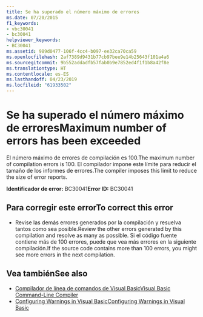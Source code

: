 ```yaml
---
title: Se ha superado el número máximo de errores
ms.date: 07/20/2015
f1_keywords:
- vbc30041
- bc30041
helpviewer_keywords:
- BC30041
ms.assetid: 989d0477-106f-4cc4-b097-ee32ca70ca59
ms.openlocfilehash: 2af7389d9431b77cb97bee9e14b25643f101a4a6
ms.sourcegitcommit: 9b552addadfb57fab0b9e7852ed4f1f1b8a42f8e
ms.translationtype: HT
ms.contentlocale: es-ES
ms.lasthandoff: 04/23/2019
ms.locfileid: "61933502"
---
```

# <a name="maximum-number-of-errors-has-been-exceeded"></a><span data-ttu-id="b149a-102">Se ha superado el número máximo de errores</span><span class="sxs-lookup"><span data-stu-id="b149a-102">Maximum number of errors has been exceeded</span></span>
<span data-ttu-id="b149a-103">El número máximo de errores de compilación es 100.</span><span class="sxs-lookup"><span data-stu-id="b149a-103">The maximum number of compilation errors is 100.</span></span> <span data-ttu-id="b149a-104">El compilador impone este límite para reducir el tamaño de los informes de errores.</span><span class="sxs-lookup"><span data-stu-id="b149a-104">The compiler imposes this limit to reduce the size of error reports.</span></span>  
  
 <span data-ttu-id="b149a-105">**Identificador de error:** BC30041</span><span class="sxs-lookup"><span data-stu-id="b149a-105">**Error ID:** BC30041</span></span>  
  
## <a name="to-correct-this-error"></a><span data-ttu-id="b149a-106">Para corregir este error</span><span class="sxs-lookup"><span data-stu-id="b149a-106">To correct this error</span></span>  
  
- <span data-ttu-id="b149a-107">Revise las demás errores generados por la compilación y resuelva tantos como sea posible.</span><span class="sxs-lookup"><span data-stu-id="b149a-107">Review the other errors generated by this compilation and resolve as many as possible.</span></span> <span data-ttu-id="b149a-108">Si el código fuente contiene más de 100 errores, puede que vea más errores en la siguiente compilación.</span><span class="sxs-lookup"><span data-stu-id="b149a-108">If the source code contains more than 100 errors, you might see more errors in the next compilation.</span></span>  
  
## <a name="see-also"></a><span data-ttu-id="b149a-109">Vea también</span><span class="sxs-lookup"><span data-stu-id="b149a-109">See also</span></span>

- [<span data-ttu-id="b149a-110">Compilador de línea de comandos de Visual Basic</span><span class="sxs-lookup"><span data-stu-id="b149a-110">Visual Basic Command-Line Compiler</span></span>](../../visual-basic/reference/command-line-compiler/index.md)
- [<span data-ttu-id="b149a-111">Configuring Warnings in Visual Basic</span><span class="sxs-lookup"><span data-stu-id="b149a-111">Configuring Warnings in Visual Basic</span></span>](/visualstudio/ide/configuring-warnings-in-visual-basic)
